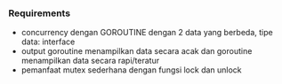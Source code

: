 ### Requirements
- concurrency dengan GOROUTINE dengan 2 data yang berbeda, tipe data: interface
- output goroutine menampilkan data secara acak dan goroutine menampilkan data secara rapi/teratur
- pemanfaat mutex sederhana dengan fungsi lock dan unlock
